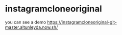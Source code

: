 # instagramcloneoriginal

you can see a demo https://instagramcloneoriginal-git-master.altunleyda.now.sh/

